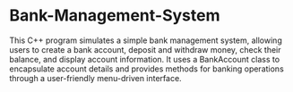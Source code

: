 # Bank-Management-System
This C++ program simulates a simple bank management system, allowing users to create a bank account, deposit and withdraw money, check their balance, and display account information. It uses a BankAccount class to encapsulate account details and provides methods for banking operations through a user-friendly menu-driven interface.

